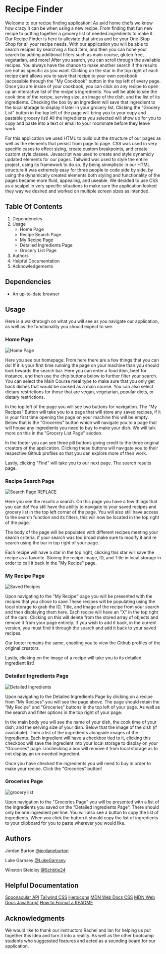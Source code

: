 # Recipe Finder
Welcome to our recipe finding application! As avid home chefs we know how crazy it can be when using a new recipe. From finding that fun new recipe to putting together a grocery list of needed ingredients to make it.
Our Recipe Finder is here to alleviate that stress and be your One-Stop Shop for all your recipe needs. With our application you will be able to search recipes by searching a food item, and then you can hone your search by adding additional filters such as main course, gluten free, vegetarian, and more! After you search, you can scroll through the available recipes. You always have the chance to make another search if the results are not as specific as you want. Clicking on the star in the top right of each recipe card allows you to save that recipe to your own cookbook )accessible through the "My Cookbook" button in the top left of every page. Once you are inside of your cookbook, you can click on any recipe to open up an interactive list of the recipe's ingredients. You will be able to see the cook time of the recipe, serving size, an image of the dish, and the list of its ingredients. Checking the box by an ingredient will save that ingredient to the local storage to display it later in your grocery list. Clicking the "Grocery List" button in the top left of the page will bring you to your copy and pastable grocery list! All the ingredients you selected will show up for you to copy and paste into a text or email to your roommate before they leave work. 

For this application we used HTML to build out the structure of our pages as well as the elements that persist from page to page. CSS was used in very specific cases to effect sizing, create custom breakpoints, and create custom style classes. Javascript was used to create and style dynamicly updated elements for our pages. Tailwind was used to style the entire project, using its framework to do so. By being sinmplistic in our HTML structure it was extremely easy for three people to code side by side, by using the dynamically created elements both styling and functionality of the pages became more fluid, appealing, and useable. We decided to use CSS as a scalpel in very specific situations to make sure the application looked they way we desired and worked on multiple screen sizes as intended. 




## Table Of Contents
  1. Dependencies
  2. Usage
     - Home Page
     - Recipe Search Page
     - My Recipe Page
     - Detailed Ingredients Page
     - Grocery List Page
  3. Authors
  4. Helpful Documentation
  5. Acknowledgements

## Dependencies

- An up-to-date browser

## Usage
Here is a walkthrough on what you will see as you navigate our application, as well as the functionality you should expect to see. 

### <a name="home-page"><a/> Home Page
![Home Page](https://github.com/jordaneburton/recipe-finder/assets/153530625/6638d8b2-ddb9-4e25-b516-5019dbafd5f5)

Here you see our homepage. From here there are a few things that you can do! If it is your first time running the page on your machine than you should look towards the search bar. Here you can enter a food item, beef for instance, and then use the chip buttons below to further filter your search. You can select the Main Course meal type to make sure that you only get back dishes that would be cooked as a main course. You can also select dietary restrictions for those that are vegan, vegetarian, popular diets, or dietary restrictions. 

In the top left of the page you will see two buttons for navigation. The "My Recipes" Button will take you to a page that will store any saved recipes, if it is your first time opening the page on your machine this will be empty. Below that is the "Groceries" button which will navigate you to a page that will house any ingredients you need to buy to make your dish. We will talk more on this in the "Grocery List Page" section. 

In the footer you can see three pill buttons giving credit to the three original creators of the application. Clicking these buttons will navigate you to their respective Github profiles so that you can explore more of their work. 

Lastly, clicking "Find" will take you to our next page. The search results page. 

### Recipe Search Page
![Search Page REPLACE](https://github.com/jordaneburton/recipe-finder/assets/153530625/93f7ab4f-c2b9-47ac-8c84-075fd0cabd0d)

Here you see the results a search. On this page you have a few things that you can do! You still have the ability to navigate to your saved recipes and grocery list in the top left corner of the page. You will also still have access to the search function and its filters, this will now be located in the top right of the page. 

The body of the page will be populated with different recipes meeting your search criteria, if your search was too broad make sure to modify it and re search using the bar in top right of your page. 

Each recipe will have a star in the top right, clicking this star will save the recipe as a favorite. Storing the recipe image, ID, and Title in local storage in order to call it back in the "My Recipe" page. 

### My Recipe Page
![Saved Recipes](https://github.com/jordaneburton/recipe-finder/assets/153530625/27f37dcf-386e-4adb-bc6f-3f679c7b7ca0)

Upon navigating to the "My Recipe" page you will be presented with the recipes that you chose to save.These recipes will be populating using the local storage to grab the ID, Title, and Image of the recipe from your search and then displaying them here.  Each recipe will have an "X" in the top right of the card. Clicking on this will delete from the stored array of objects and remove it from your page entirely. If you wish to add it back, in the current version, you must find it through the search and add it back to your saved recipes. 

Our footer remains the same, enabling you to view the Github profiles of the original creators. 

Lastly, clicking on the image of a recipe will take you to its detailed ingredient list! 

### Detailed Ingredients Page
![Detailed Ingredients](https://github.com/jordaneburton/recipe-finder/assets/153530625/c20d5e34-e2bd-4768-b640-4290cef4c96f)

Upon navigating to the Detailed Ingredients Page by clicking on a recipe from "My Recipes" you will see the page above. The page should retain the "My Recipe" and "Groceries" buttons in the top left of your page. As well as the search and filter options in the top right of your page. 

In the main body you will see the name of your dish, the cook time of your dish, and the serving size of your dish. Below that the image of the dish (if availabale). Then a list of the ingredients alongside images of the ingredients. Each ingredient will have a checkbox tied to it, clicking this checkbox will save the ingredient into your local storage to display on your "Groceries" page. Unchecking a box will remove it from local storage as to not display an un-needed ingredient. 

Once you have checked the ingredients you will need to buy in order to make your recipe. Click the "Groceries" button! 

### Groceries Page
![grocery list](https://github.com/jordaneburton/recipe-finder/assets/153530625/76308a2b-cd1a-43c3-9d56-a1096d9c3d00)

Upon navigation to the "Groceries Page" you will be presented with a list of the ingredients you saved on the "Detailed Ingredients Page". There should only be one ingredient per line. You will also see a button to copy the list of ingredients. When you click the button it should copy the list of ingredients to your clipboard for you to paste wherever you would like. 


## Authors

Jordan Burton 
[@jordaneburton](https://github.com/jordaneburton)

Luke Garnsey
[@LukeGarnsey](https://github.com/LukeGarnsey)

Winston Steidley
[@Schtitle24](https://github.com/Schtitle24)

## Helpful Documentation

 [Spoonacular API](https://spoonacular.com/food-api/docs)
 [Tailwind CSS](https://tailwindcss.com/docs/installation/play-cdn)
 [Heroicons](https://heroicons.com/)
 [MDN Web Docs CSS](https://developer.mozilla.org/en-US/docs/Web/CSS) 
 [MDN Web Docs JavaScript](https://developer.mozilla.org/en-US/docs/Web/JavaScript)
 [How to Format a README](https://www.freecodecamp.org/news/how-to-write-a-good-readme-file/)


## Acknowledgments

We would like to thank our instructors Rachel and Ian for helping us put together this idea and turn it into a reality. As well as the other bootcamp students who suggessted features and acted as a sounding board for our application. 
